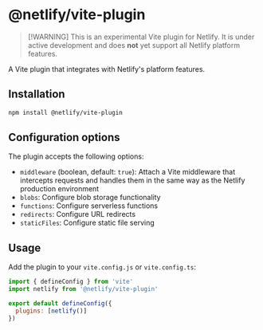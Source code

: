 # @netlify/vite-plugin

> [!WARNING] This is an experimental Vite plugin for Netlify. It is under active development and does **not** yet support all Netlify platform features.

A Vite plugin that integrates with Netlify's platform features.

## Installation

```bash
npm install @netlify/vite-plugin
```

## Configuration options

The plugin accepts the following options:

- `middleware` (boolean, default: `true`): Attach a Vite middleware that intercepts requests and handles them in the same way as the Netlify production environment
- `blobs`: Configure blob storage functionality
- `functions`: Configure serverless functions
- `redirects`: Configure URL redirects
- `staticFiles`: Configure static file serving

## Usage

Add the plugin to your `vite.config.js` or `vite.config.ts`:

```js
import { defineConfig } from 'vite'
import netlify from '@netlify/vite-plugin'

export default defineConfig({
  plugins: [netlify()]
})
```
